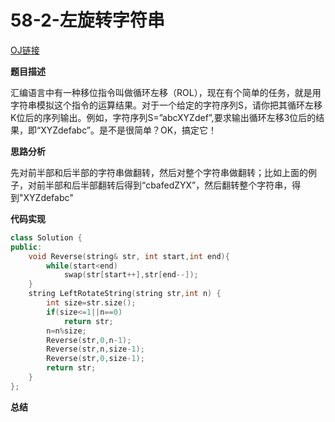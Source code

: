 # 58-2-左旋转字符串

[OJ链接](https://www.nowcoder.com/practice/12d959b108cb42b1ab72cef4d36af5ec?tpId=13&tqId=11196&tPage=3&rp=1&ru=%2Fta%2Fcoding-interviews&qru=%2Fta%2Fcoding-interviews%2Fquestion-ranking)

**题目描述**

汇编语言中有一种移位指令叫做循环左移（ROL），现在有个简单的任务，就是用字符串模拟这个指令的运算结果。对于一个给定的字符序列S，请你把其循环左移K位后的序列输出。例如，字符序列S=”abcXYZdef”,要求输出循环左移3位后的结果，即“XYZdefabc”。是不是很简单？OK，搞定它！

**思路分析**

先对前半部和后半部的字符串做翻转，然后对整个字符串做翻转；比如上面的例子，对前半部和后半部翻转后得到“cbafedZYX”，然后翻转整个字符串，得到"XYZdefabc"

**代码实现**

```c++
class Solution {
public:
    void Reverse(string& str, int start,int end){
        while(start<end)
            swap(str[start++],str[end--]);
    }
    string LeftRotateString(string str,int n) {
        int size=str.size();
        if(size<=1||n==0)
            return str;
        n=n%size;
        Reverse(str,0,n-1);
        Reverse(str,n,size-1);
        Reverse(str,0,size-1);
        return str;
    }
};
```

**总结**



